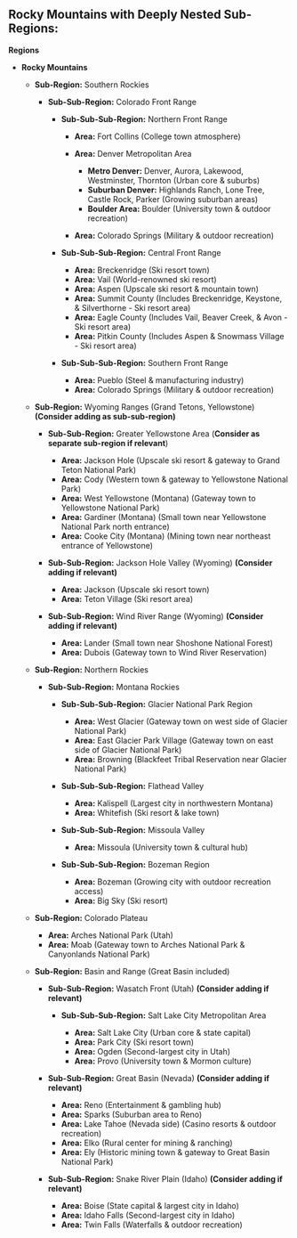 ## Rocky Mountains with Deeply Nested Sub-Regions:

**Regions**

- **Rocky Mountains**

  - **Sub-Region:** Southern Rockies

    - **Sub-Sub-Region:** Colorado Front Range

      - **Sub-Sub-Sub-Region:** Northern Front Range

        - **Area:** Fort Collins (College town atmosphere)
        - **Area:** Denver Metropolitan Area

          - **Metro Denver:** Denver, Aurora, Lakewood, Westminster, Thornton (Urban core & suburbs)
          - **Suburban Denver:** Highlands Ranch, Lone Tree, Castle Rock, Parker (Growing suburban areas)
          - **Boulder Area:** Boulder (University town & outdoor recreation)

        - **Area:** Colorado Springs (Military & outdoor recreation)

      - **Sub-Sub-Sub-Region:** Central Front Range

        - **Area:** Breckenridge (Ski resort town)
        - **Area:** Vail (World-renowned ski resort)
        - **Area:** Aspen (Upscale ski resort & mountain town)
        - **Area:** Summit County (Includes Breckenridge, Keystone, & Silverthorne - Ski resort area)
        - **Area:** Eagle County (Includes Vail, Beaver Creek, & Avon - Ski resort area)
        - **Area:** Pitkin County (Includes Aspen & Snowmass Village - Ski resort area)

      - **Sub-Sub-Sub-Region:** Southern Front Range

        - **Area:** Pueblo (Steel & manufacturing industry)
        - **Area:** Colorado Springs (Military & outdoor recreation)

  - **Sub-Region:** Wyoming Ranges (Grand Tetons, Yellowstone) **(Consider adding as sub-sub-region)**

    - **Sub-Sub-Region:** Greater Yellowstone Area (**Consider as separate sub-region if relevant**)

      - **Area:** Jackson Hole (Upscale ski resort & gateway to Grand Teton National Park)
      - **Area:** Cody (Western town & gateway to Yellowstone National Park)
      - **Area:** West Yellowstone (Montana) (Gateway town to Yellowstone National Park)
      - **Area:** Gardiner (Montana) (Small town near Yellowstone National Park north entrance)
      - **Area:** Cooke City (Montana) (Mining town near northeast entrance of Yellowstone)

    - **Sub-Sub-Region:** Jackson Hole Valley (Wyoming) **(Consider adding if relevant)**

      - **Area:** Jackson (Upscale ski resort town)
      - **Area:** Teton Village (Ski resort area)

    - **Sub-Sub-Region:** Wind River Range (Wyoming) **(Consider adding if relevant)**

      - **Area:** Lander (Small town near Shoshone National Forest)
      - **Area:** Dubois (Gateway town to Wind River Reservation)

  - **Sub-Region:** Northern Rockies

    - **Sub-Sub-Region:** Montana Rockies

      - **Sub-Sub-Sub-Region:** Glacier National Park Region

        - **Area:** West Glacier (Gateway town on west side of Glacier National Park)
        - **Area:** East Glacier Park Village (Gateway town on east side of Glacier National Park)
        - **Area:** Browning (Blackfeet Tribal Reservation near Glacier National Park)

      - **Sub-Sub-Sub-Region:** Flathead Valley

        - **Area:** Kalispell (Largest city in northwestern Montana)
        - **Area:** Whitefish (Ski resort & lake town)

      - **Sub-Sub-Sub-Region:** Missoula Valley

        - **Area:** Missoula (University town & cultural hub)

      - **Sub-Sub-Sub-Region:** Bozeman Region

        - **Area:** Bozeman (Growing city with outdoor recreation access)
        - **Area:** Big Sky (Ski resort)

  - **Sub-Region:** Colorado Plateau

    - **Area:** Arches National Park (Utah)
    - **Area:** Moab (Gateway town to Arches National Park & Canyonlands National Park)

  - **Sub-Region:** Basin and Range (Great Basin included)

    - **Sub-Sub-Region:** Wasatch Front (Utah) **(Consider adding if relevant)**

      - **Sub-Sub-Sub-Region:** Salt Lake City Metropolitan Area

        - **Area:** Salt Lake City (Urban core & state capital)
        - **Area:** Park City (Ski resort town)
        - **Area:** Ogden (Second-largest city in Utah)
        - **Area:** Provo (University town & Mormon culture)

    - **Sub-Sub-Region:** Great Basin (Nevada) **(Consider adding if relevant)**

      - **Area:** Reno (Entertainment & gambling hub)
      - **Area:** Sparks (Suburban area to Reno)
      - **Area:** Lake Tahoe (Nevada side) (Casino resorts & outdoor recreation)
      - **Area:** Elko (Rural center for mining & ranching)
      - **Area:** Ely (Historic mining town & gateway to Great Basin National Park)

    - **Sub-Sub-Region:** Snake River Plain (Idaho) **(Consider adding if relevant)**

      - **Area:** Boise (State capital & largest city in Idaho)
      - **Area:** Idaho Falls (Second-largest city in Idaho)
      - **Area:** Twin Falls (Waterfalls & outdoor recreation)

